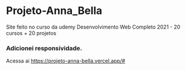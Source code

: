 # Projeto-Anna_Bella
Site feito no curso da udemy Desenvolvimento Web Completo 2021 - 20 cursos + 20 projetos

### Adicionei responsividade.

Acessa ai https://projeto-anna-bella.vercel.app/#
